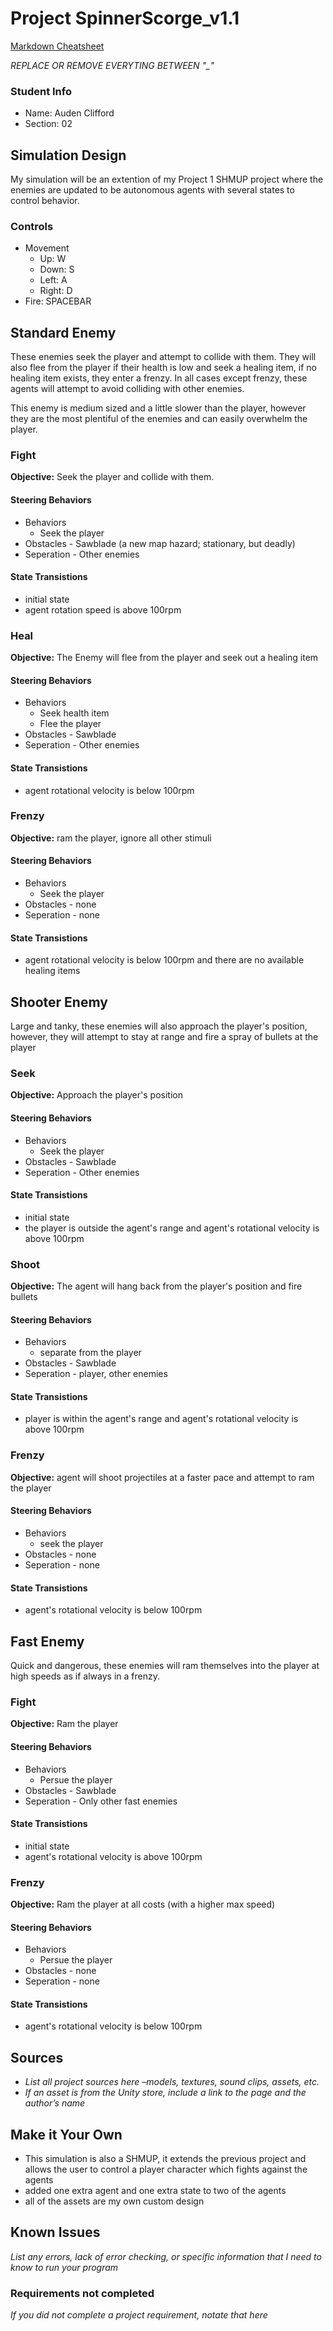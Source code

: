 # Project SpinnerScorge_v1.1

[Markdown Cheatsheet](https://github.com/adam-p/markdown-here/wiki/Markdown-Here-Cheatsheet)

_REPLACE OR REMOVE EVERYTING BETWEEN "\_"_

### Student Info

-   Name: Auden Clifford
-   Section: 02

## Simulation Design

My simulation will be an extention of my Project 1 SHMUP project where the enemies are updated to be autonomous agents with several states to control behavior.

### Controls

-   Movement
    -   Up: W
    -   Down: S
    -   Left: A
    -   Right: D
-   Fire: SPACEBAR

## Standard Enemy

These enemies seek the player and attempt to collide with them. They will also flee from the player if their health is low and seek a healing item, if no healing item exists, they enter a frenzy. In all cases except frenzy, these agents will attempt to avoid colliding with other enemies.

This enemy is medium sized and a little slower than the player, however they are the most plentiful of the enemies and can easily overwhelm the player.

### Fight

**Objective:** Seek the player and collide with them.

#### Steering Behaviors

 
- Behaviors
   - Seek the player
- Obstacles - Sawblade (a new map hazard; stationary, but deadly)
- Seperation - Other enemies
   
#### State Transistions

- initial state
- agent rotation speed is above 100rpm
   
### Heal

**Objective:** The Enemy will flee from the player and seek out a healing item

#### Steering Behaviors

- Behaviors
   - Seek health item
   - Flee the player
- Obstacles - Sawblade
- Seperation - Other enemies
   
#### State Transistions

- agent rotational velocity is below 100rpm

### Frenzy

**Objective:** ram the player, ignore all other stimuli

#### Steering Behaviors

- Behaviors
   - Seek the player
- Obstacles - none
- Seperation - none
   
#### State Transistions

- agent rotational velocity is below 100rpm and there are no available healing items

## Shooter Enemy

Large and tanky, these enemies will also approach the player's position, however, they will attempt to stay at range and fire a spray of bullets at the player

### Seek

**Objective:** Approach the player's position

#### Steering Behaviors

- Behaviors
   - Seek the player
- Obstacles - Sawblade
- Seperation - Other enemies
   
#### State Transistions

- initial state
- the player is outside the agent's range and agent's rotational velocity is above 100rpm
   
### Shoot

**Objective:** The agent will hang back from the player's position and fire bullets

#### Steering Behaviors

- Behaviors
   - separate from the player
- Obstacles - Sawblade
- Seperation - player, other enemies
   
#### State Transistions

- player is within the agent's range and agent's rotational velocity is above 100rpm

### Frenzy

**Objective:** agent will shoot projectiles at a faster pace and attempt to ram the player

#### Steering Behaviors

- Behaviors
   - seek the player
- Obstacles - none
- Seperation - none
   
#### State Transistions

- agent's rotational velocity is below 100rpm

## Fast Enemy

Quick and dangerous, these enemies will ram themselves into the player at high speeds as if always in a frenzy.

### Fight

**Objective:** Ram the player

#### Steering Behaviors

- Behaviors
   - Persue the player
- Obstacles - Sawblade
- Seperation - Only other fast enemies
   
#### State Transistions

- initial state
- agent's rotational velocity is above 100rpm
   
### Frenzy

**Objective:** Ram the player at all costs (with a higher max speed)

#### Steering Behaviors

- Behaviors
   - Persue the player
- Obstacles - none
- Seperation - none
   
#### State Transistions

- agent's rotational velocity is below 100rpm


## Sources

-   _List all project sources here –models, textures, sound clips, assets, etc._
-   _If an asset is from the Unity store, include a link to the page and the author’s name_

## Make it Your Own

- This simulation is also a SHMUP, it extends the previous project and allows the user to control a player character which fights against the agents
- added one extra agent and one extra state to two of the agents
- all of the assets are my own custom design

## Known Issues

_List any errors, lack of error checking, or specific information that I need to know to run your program_

### Requirements not completed

_If you did not complete a project requirement, notate that here_

